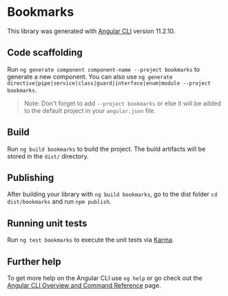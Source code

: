 # Bookmarks

This library was generated with [Angular CLI](https://github.com/angular/angular-cli) version 11.2.10.

## Code scaffolding

Run `ng generate component component-name --project bookmarks` to generate a new component. You can also use `ng generate directive|pipe|service|class|guard|interface|enum|module --project bookmarks`.
> Note: Don't forget to add `--project bookmarks` or else it will be added to the default project in your `angular.json` file. 

## Build

Run `ng build bookmarks` to build the project. The build artifacts will be stored in the `dist/` directory.

## Publishing

After building your library with `ng build bookmarks`, go to the dist folder `cd dist/bookmarks` and run `npm publish`.

## Running unit tests

Run `ng test bookmarks` to execute the unit tests via [Karma](https://karma-runner.github.io).

## Further help

To get more help on the Angular CLI use `ng help` or go check out the [Angular CLI Overview and Command Reference](https://angular.io/cli) page.
